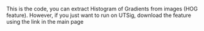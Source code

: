 This is the code, you can extract Histogram of Gradients from images (HOG feature).
However, if you just want to run on UTSig, download the feature using the link in the main page
